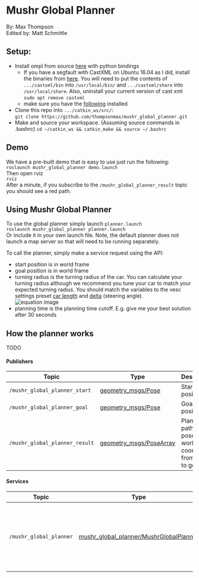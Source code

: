 # Mushr Global Planner
By: Max Thompson  
Edited by: Matt Schmittle

## Setup:
- Install ompl from source [here](https://ompl.kavrakilab.org/installation.html) with python bindings
    - If you have a segfault with CastXML on Ubuntu 16.04 as I did, install the binaries from [here](https://data.kitware.com/#collection/57b5c9e58d777f126827f5a1/folder/57b5de948d777f10f2696370). You will need to put the contents of `.../castxml/bin` into `/usr/local/bin/` and `.../castxml/share` into `/usr/local/share`. Also, uninstall your current version of cast xml `sudo apt remove castxml` 
    - make sure you have the [following](https://ompl.kavrakilab.org/installPyPlusPlus.html) installed
- Clone this repo into `.../catkin_ws/src/`:   
    `git clone https://github.com/thompsonmax/mushr_global_planner.git`
- Make and source your workspace. (Assuming source commands in .bashrc)
    `cd ~/catkin_ws && catkin_make && source ~/.bashrc`

## Demo
We have a pre-built demo that is easy to use just run the following:  
`roslaunch mushr_global_planner demo.launch`  
Then open rviz  
`rviz`  
After a minute, if you subscribe to the `/mushr_global_planner_result` topic you should see a red path.

## Using Mushr Global Planner
To use the global planner simply launch `planner.launch`  
`roslaunch mushr_global_planner planner.launch`  
Or include it in your own launch file. Note, the default planner does not launch a map server so that will need to be running separately.

To call the planner, simply make a service request using the API:  
- start position is in world frame
- goal position is in world frame
- turning radius is the turning radius of the car. You can calculate your turning radius although we recommend you tune your car to match your expected turning radius. You should match the variables to the vesc settings preset [car length](https://github.com/prl-mushr/vesc/blob/master/vesc_main/config/racecar-uw-nano/vesc.yaml) and [delta](https://github.com/prl-mushr/mushr_base/blob/master/mushr_base/config/joy_teleop.yaml) (steering angle).  
    ![equation image](https://drive.google.com/uc?export=view&id=12Fe6HDtbWj7XZcV6HvmQ-qeWHpfCcDX0)
- planning time is the planning time cutoff. E.g. give me your best solution after 30 seconds

## How the planner works
TODO

#### Publishers
Topic | Type | Description
------|------|------------
`/mushr_global_planner_start`|[geometry_msgs/Pose](http://docs.ros.org/api/geometry_msgs/html/msg/Pose.html)| Start position
`/mushr_global_planner_goal`|[geometry_msgs/Pose](http://docs.ros.org/api/geometry_msgs/html/msg/Pose.html)|Goal position
`/mushr_global_planner_result`|[geometry_msgs/PoseArray](http://docs.ros.org/api/geometry_msgs/html/msg/PoseArray.html)| Planned path of poses in world coordinates from start to goal

#### Services
Topic | Type | Description
------|------|------------
`/mushr_global_planner`|[mushr_global_planner/MushrGlobalPlanner](srv/MushrGlobalPlanner.srv)| Calls for a path to be created with a given start, goal, turning radius, and planning time
